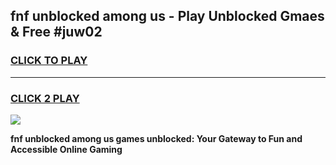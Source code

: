 
## fnf unblocked among us - Play Unblocked Gmaes & Free #juw02
<h3>
<a href="https://news.freeplayer.one?title=fnf_unblocked_among_us&ref=27F">CLICK TO PLAY</a></h3>
<hr>

<h3>
<a href="https://news.freeplayer.one?title=fnf_unblocked_among_us&ref=27F">CLICK 2 PLAY</a>
  
</h3>

<a href="https://news.freeplayer.one?title=fnf_unblocked_among_us&ref=27F/"><img src="https://clearcache.store/games.png"></a>


**fnf unblocked among us games unblocked: Your Gateway to Fun and Accessible Online Gaming**
